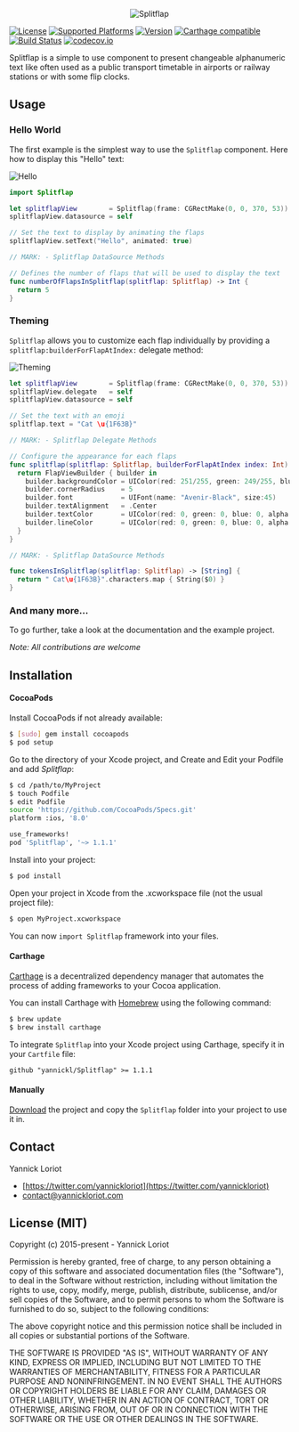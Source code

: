 <p align="center">
  <img src="http://yannickloriot.com/resources/splitflap-logo.gif" alt="Splitflap" />
</p>

[![License](https://cocoapod-badges.herokuapp.com/l/Splitflap/badge.svg)](http://cocoadocs.org/docsets/Splitflap/) [![Supported Platforms](https://cocoapod-badges.herokuapp.com/p/Splitflap/badge.svg)](http://cocoadocs.org/docsets/Splitflap/) [![Version](https://cocoapod-badges.herokuapp.com/v/Splitflap/badge.svg)](http://cocoadocs.org/docsets/Splitflap/) [![Carthage compatible](https://img.shields.io/badge/Carthage-compatible-4BC51D.svg?style=flat)](https://github.com/Carthage/Carthage) [![Build Status](https://travis-ci.org/yannickl/Splitflap.svg?branch=master)](https://travis-ci.org/yannickl/Splitflap) [![codecov.io](http://codecov.io/github/yannickl/Splitflap/coverage.svg?branch=master)](http://codecov.io/github/yannickl/Splitflap?branch=master)

Splitflap is a simple to use component to present changeable alphanumeric text like often used as a public transport timetable in airports or railway stations or with some flip clocks.

## Usage

### Hello World

The first example is the simplest way to use the `Splitflap` component. Here how to display this "Hello" text:

![Hello](http://yannickloriot.com/resources/splitflap-hello.gif)

```swift
import Splitflap

let splitflapView        = Splitflap(frame: CGRectMake(0, 0, 370, 53))
splitflapView.datasource = self

// Set the text to display by animating the flaps
splitflapView.setText("Hello", animated: true)

// MARK: - Splitflap DataSource Methods

// Defines the number of flaps that will be used to display the text
func numberOfFlapsInSplitflap(splitflap: Splitflap) -> Int {
  return 5
}

```

### Theming

`Splitflap` allows you to customize each flap individually by providing a `splitflap:builderForFlapAtIndex:` delegate method:

![Theming](http://yannickloriot.com/resources/splitflap-theming.gif)

```swift
let splitflapView        = Splitflap(frame: CGRectMake(0, 0, 370, 53))
splitflapView.delegate   = self
splitflapView.datasource = self

// Set the text with an emoji
splitflap.text = "Cat \u{1F63B}"

// MARK: - Splitflap Delegate Methods

// Configure the appearance for each flaps
func splitflap(splitflap: Splitflap, builderForFlapAtIndex index: Int) -> FlapViewBuilder {
  return FlapViewBuilder { builder in
    builder.backgroundColor = UIColor(red: 251/255, green: 249/255, blue: 243/255, alpha: 1)
    builder.cornerRadius    = 5
    builder.font            = UIFont(name: "Avenir-Black", size:45)
    builder.textAlignment   = .Center
    builder.textColor       = UIColor(red: 0, green: 0, blue: 0, alpha: 0.5)
    builder.lineColor       = UIColor(red: 0, green: 0, blue: 0, alpha: 0.3)
  }
}

// MARK: - Splitflap DataSource Methods

func tokensInSplitflap(splitflap: Splitflap) -> [String] {
  return " Cat\u{1F63B}".characters.map { String($0) }
}
```
### And many more...

To go further, take a look at the documentation and the example project.

*Note: All contributions are welcome*

## Installation

#### CocoaPods

Install CocoaPods if not already available:

``` bash
$ [sudo] gem install cocoapods
$ pod setup
```
Go to the directory of your Xcode project, and Create and Edit your Podfile and add _Splitflap_:

``` bash
$ cd /path/to/MyProject
$ touch Podfile
$ edit Podfile
source 'https://github.com/CocoaPods/Specs.git'
platform :ios, '8.0'

use_frameworks!
pod 'Splitflap', '~> 1.1.1'
```

Install into your project:

``` bash
$ pod install
```

Open your project in Xcode from the .xcworkspace file (not the usual project file):

``` bash
$ open MyProject.xcworkspace
```

You can now `import Splitflap` framework into your files.

#### Carthage

[Carthage](https://github.com/Carthage/Carthage) is a decentralized dependency manager that automates the process of adding frameworks to your Cocoa application.

You can install Carthage with [Homebrew](http://brew.sh/) using the following command:

```bash
$ brew update
$ brew install carthage
```

To integrate `Splitflap` into your Xcode project using Carthage, specify it in your `Cartfile` file:

```ogdl
github "yannickl/Splitflap" >= 1.1.1
```

#### Manually

[Download](https://github.com/YannickL/Splitflap/archive/master.zip) the project and copy the `Splitflap` folder into your project to use it in.

## Contact

Yannick Loriot
 - [https://twitter.com/yannickloriot](https://twitter.com/yannickloriot)
 - [contact@yannickloriot.com](mailto:contact@yannickloriot.com)


## License (MIT)

Copyright (c) 2015-present - Yannick Loriot

Permission is hereby granted, free of charge, to any person obtaining a copy
of this software and associated documentation files (the "Software"), to deal
in the Software without restriction, including without limitation the rights
to use, copy, modify, merge, publish, distribute, sublicense, and/or sell
copies of the Software, and to permit persons to whom the Software is
furnished to do so, subject to the following conditions:

The above copyright notice and this permission notice shall be included in
all copies or substantial portions of the Software.

THE SOFTWARE IS PROVIDED "AS IS", WITHOUT WARRANTY OF ANY KIND, EXPRESS OR
IMPLIED, INCLUDING BUT NOT LIMITED TO THE WARRANTIES OF MERCHANTABILITY,
FITNESS FOR A PARTICULAR PURPOSE AND NONINFRINGEMENT. IN NO EVENT SHALL THE
AUTHORS OR COPYRIGHT HOLDERS BE LIABLE FOR ANY CLAIM, DAMAGES OR OTHER
LIABILITY, WHETHER IN AN ACTION OF CONTRACT, TORT OR OTHERWISE, ARISING FROM,
OUT OF OR IN CONNECTION WITH THE SOFTWARE OR THE USE OR OTHER DEALINGS IN
THE SOFTWARE.
